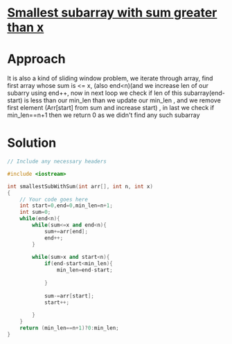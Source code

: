 # [ Smallest subarray with sum greater than x ](https://www.geeksforgeeks.org/minimum-length-subarray-sum-greater-given-value/)

# Approach

It is also a kind of sliding window problem, we iterate through array, find first array whose sum is <= x, (also end<n)(and we increase len of our subarry using end++,
now in next loop we check if len of this subarray(end-start) is less than our min_len than we update our min_len , and we remove first element (Arr[start] from sum and increase start) ,
in last we check if min_len==n+1 then we return 0 as we didn't find any such subarray 

# Solution

```cpp
// Include any necessary headers

#include <iostream>

int smallestSubWithSum(int arr[], int n, int x)
{
    // Your code goes here   
    int start=0,end=0,min_len=n+1;
    int sum=0;
    while(end<n){
        while(sum<=x and end<n){
            sum+=arr[end];
            end++;
        }
        
        while(sum>x and start<n){
            if(end-start<min_len){
                min_len=end-start;
             
            }
            
            sum-=arr[start];
            start++;
        
        }
    }
    return (min_len==n+1)?0:min_len;
}
